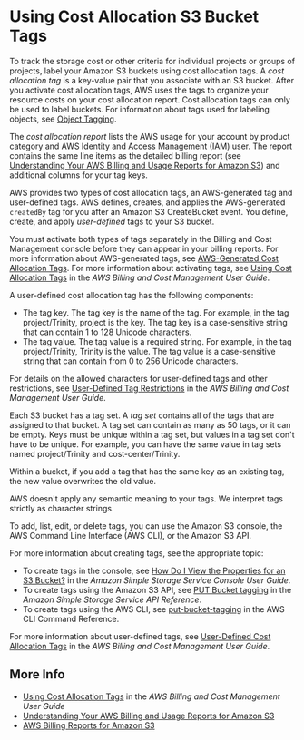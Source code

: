 # Using Cost Allocation S3 Bucket Tags<a name="CostAllocTagging"></a>

To track the storage cost or other criteria for individual projects or groups of projects, label your Amazon S3 buckets using cost allocation tags\. A *cost allocation tag* is a key\-value pair that you associate with an S3 bucket\. After you activate cost allocation tags, AWS uses the tags to organize your resource costs on your cost allocation report\. Cost allocation tags can only be used to label buckets\. For information about tags used for labeling objects, see [Object Tagging](object-tagging.md)\.

The *cost allocation report* lists the AWS usage for your account by product category and AWS Identity and Access Management \(IAM\) user\. The report contains the same line items as the detailed billing report \(see [Understanding Your AWS Billing and Usage Reports for Amazon S3](aws-usage-report-understand.md)\) and additional columns for your tag keys\.

AWS provides two types of cost allocation tags, an AWS\-generated tag and user\-defined tags\. AWS defines, creates, and applies the AWS\-generated `createdBy` tag for you after an Amazon S3 CreateBucket event\. You define, create, and apply *user\-defined* tags to your S3 bucket\.

You must activate both types of tags separately in the Billing and Cost Management console before they can appear in your billing reports\. For more information about AWS\-generated tags, see [ AWS\-Generated Cost Allocation Tags](https://docs.aws.amazon.com/awsaccountbilling/latest/aboutv2//aws-tags.html)\. For more information about activating tags, see [Using Cost Allocation Tags](https://docs.aws.amazon.com/awsaccountbilling/latest/aboutv2//cost-alloc-tags.html) in the *AWS Billing and Cost Management User Guide*\.

A user\-defined cost allocation tag has the following components:
+ The tag key\. The tag key is the name of the tag\. For example, in the tag project/Trinity, project is the key\. The tag key is a case\-sensitive string that can contain 1 to 128 Unicode characters\. 
+ The tag value\. The tag value is a required string\. For example, in the tag project/Trinity, Trinity is the value\. The tag value is a case\-sensitive string that can contain from 0 to 256 Unicode characters\.

For details on the allowed characters for user\-defined tags and other restrictions, see [User\-Defined Tag Restrictions](https://docs.aws.amazon.com/awsaccountbilling/latest/aboutv2//allocation-tag-restrictions.html) in the *AWS Billing and Cost Management User Guide*\.

Each S3 bucket has a tag set\. A *tag set* contains all of the tags that are assigned to that bucket\. A tag set can contain as many as 50 tags, or it can be empty\. Keys must be unique within a tag set, but values in a tag set don't have to be unique\. For example, you can have the same value in tag sets named project/Trinity and cost\-center/Trinity\.

Within a bucket, if you add a tag that has the same key as an existing tag, the new value overwrites the old value\.

AWS doesn't apply any semantic meaning to your tags\. We interpret tags strictly as character strings\. 

To add, list, edit, or delete tags, you can use the Amazon S3 console, the AWS Command Line Interface \(AWS CLI\), or the Amazon S3 API\. 

For more information about creating tags, see the appropriate topic: 
+ To create tags in the console, see [How Do I View the Properties for an S3 Bucket?](https://docs.aws.amazon.com/AmazonS3/latest/user-guide/view-bucket-properties.html) in the *Amazon Simple Storage Service Console User Guide*\.
+ To create tags using the Amazon S3 API, see [PUT Bucket tagging](https://docs.aws.amazon.com/AmazonS3/latest/API/RESTBucketPUTtagging.html) in the *Amazon Simple Storage Service API Reference*\.
+ To create tags using the AWS CLI, see [put\-bucket\-tagging](https://docs.aws.amazon.com/cli/latest/reference/s3api/put-bucket-tagging.html) in the AWS CLI Command Reference\.

For more information about user\-defined tags, see [User\-Defined Cost Allocation Tags](https://docs.aws.amazon.com/awsaccountbilling/latest/aboutv2//custom-tags.html) in the *AWS Billing and Cost Management User Guide*\.

## More Info<a name="CostAllocTagging-more-info"></a>
+ [ Using Cost Allocation Tags](https://docs.aws.amazon.com/awsaccountbilling/latest/aboutv2//cost-alloc-tags.html) in the *AWS Billing and Cost Management User Guide*
+ [Understanding Your AWS Billing and Usage Reports for Amazon S3](aws-usage-report-understand.md)
+ [AWS Billing Reports for Amazon S3](aws-billing-reports.md)